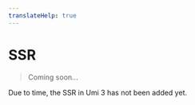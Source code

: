 ```yaml
---
translateHelp: true
---
```


# SSR


> Coming soon...

Due to time, the SSR in Umi 3 has not been added yet.
